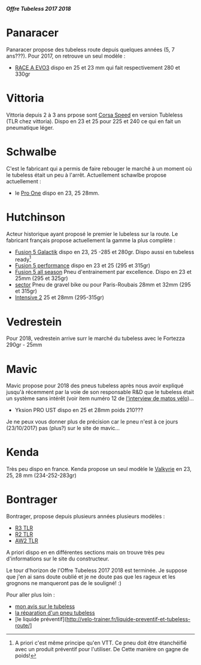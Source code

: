 ***Offre Tubeless 2017 2018***


# Panaracer 

Panaracer propose des tubeless route depuis quelques années (5, 7 ans???). Pour 2017, on retrouve un seul modèle : 

- [RACE A EVO3](https://www.panaracer.com/lineup/road.html) dispo en 25 et 23 mm qui fait respectivement 280 et 330gr


# Vittoria

Vittoria depuis 2 à 3 ans prpose sont [Corsa Speed](https://www.vittoria.com/tire/corsa-speed-open-tlr/) en version Tubleless (TLR chez vittoria). Dispo en 23 et 25 pour 225 et 240 ce qui en fait un pneumatique léger.


# Schwalbe

C'est le fabricant qui a permis de faire rebouger le marché à un moment où le tubeless était un peu à l'arrêt. Actuellement schawlbe propose actuellement :

- le [Pro One](https://www.schwalbe.com/fr/road-reader/schwalbe-pro-one.html) dispo en 23, 25 28mm.

# Hutchinson

Acteur historique ayant proposé le premier le lubeless sur la route. Le fabricant français propose actuellement la gamme la plus complète :

- [Fusion 5 Galactik](http://www.hutchinsontires.com/fr/route/pneu/fusion-5-galactik-11storm-1-standard) dispo en 23, 25 -285 et 280gr. Dispo aussi en tubeless ready[^1]
- [Fusion 5 performance](http://www.hutchinsontires.com/fr/route/pneu/fusion-5-performance-11storm-1-standard) dispo en 23 et 25 (295 et 315gr)
- [Fusion 5 all season](http://www.hutchinsontires.com/fr/route/pneu/fusion-5-all-season-11storm-1-standard) Pneu d'entrainement par excellence. Dispo en 23 et 25mm (295 et 325gr)
- [sector](http://www.hutchinsontires.com/fr/route/pneu/sector-28-32-velo-standard) Pneu de gravel bike ou pour Paris-Roubais 28mm et 32mm (295 et 315gr) 
-  [Intensive 2](http://www.hutchinsontires.com/fr/route/pneu/sector-28-32-velo-standard) 25 et 28mm (295-315gr)
[^1]:A priori c'est même principe qu'en VTT. Ce pneu doit être étanchéifié avec un produit préventif pour l'utiliser. De Cette manière on gagne de poids!

# Vedrestein

Pour 2018, vedrestein arrive surr le marché du tubeless avec le Fortezza 290gr - 25mm



# Mavic
Mavic propose pour 2018 des pneus tubeless après nous avoir expliqué jusqu'à récemment par la voie de son responsable R&D que le tubeless était un système sans intérêt (voir item numéro 12 de [l'interview de matos vélo](https://www.matosvelo.fr/index.php?post/2014/03/20/Interview-de-Jean-Pierre-Mercat-responsable-de-recherche-Mavic))…

- Yksion PRO UST dispo en 25 et 28mm poids 210??? 


Je ne peux vous donner plus de précision car le pneu n'est à ce jours (23/10/2017) pas (plus?) sur le site de mavic…

# Kenda

Très peu dispo en france. Kenda propose un seul modèle le [Valkyrie](http://bicycle.kendatire.com/en-us/find-a-tire/bicycle/road/valkyrie/) en 23, 25, 28 mm (234-252-283gr)


# Bontrager

Bontrager, propose depuis plusieurs années plusieurs modèles :

- [R3 TLR](https://www.trekbikes.com/us/en_US/equipment/cycling-components/bike-tires/bontrager-r3-hard-case-lite-tlr-road-tire/p/13467/?colorCode=black)
- [R2 TLR](https://www.trekbikes.com/us/en_US/equipment/cycling-components/bike-tires/bontrager-r3-hard-case-lite-tlr-road-tire/p/13467/?colorCode=black)
- [AW2 TLR](https://www.trekbikes.com/us/en_US/equipment/cycling-components/bike-tires/bontrager-aw2-hard-case-lite-tlr-road-tire/p/12082/?colorCode=black)

A priori dispo en en différentes sections mais on trouve très peu d'informations sur le site du constructeur.




Le tour d'horizon de l'Offre Tubeless 2017 2018 est terminée. Je suppose que j'en ai sans doute oublié et je ne doute pas que les rageux et les grognons ne manqueront pas de le souligné! :)


Pour aller plus loin :

- [mon avis sur le tubeless](https://www.trekbikes.com/us/en_US/equipment/cycling-components/bike-tires/bontrager-aw2-hard-case-lite-tlr-road-tire/p/12082/?colorCode=black)
- [la réparation d'un pneu tubeless](http://velo-trainer.fr/tubeless-route-reparation-dun-pneus/)
- [le liquide préventif](http://velo-trainer.fr/liquide-preventif-et-tubeless-route/]

